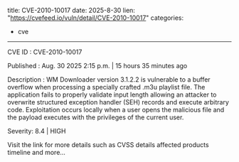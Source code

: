  
title: CVE-2010-10017
date: 2025-8-30
lien: "https://cvefeed.io/vuln/detail/CVE-2010-10017"
categories:
  - cve
---

CVE ID : CVE-2010-10017

Published :  Aug. 30
2025
2:15 p.m. | 15 hours
35 minutes ago

Description : WM Downloader version 3.1.2.2 is vulnerable to a buffer overflow when processing a specially crafted .m3u playlist file. The application fails to properly validate input length
allowing an attacker to overwrite structured exception handler (SEH) records and execute arbitrary code. Exploitation occurs locally when a user opens the malicious file
and the payload executes with the privileges of the current user.

Severity: 8.4 | HIGH

Visit the link for more details
such as CVSS details
affected products
timeline
and more...
